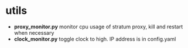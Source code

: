 utils
=====
* **proxy_monitor.py**
  monitor cpu usage of stratum proxy, kill and restart when necessary
* **clock_monitor.py**
  toggle clock to high. IP address is in config.yaml
